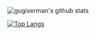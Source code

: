 <!--
**gugiserman/gugiserman** is a ✨ _special_ ✨ repository because its `README.md` (this file) appears on your GitHub profile.

Here are some ideas to get you started:

- 🔭 I’m currently working on ...
- 🌱 I’m currently learning ...
- 👯 I’m looking to collaborate on ...
- 🤔 I’m looking for help with ...
- 💬 Ask me about ...
- 📫 How to reach me: ...
- 😄 Pronouns: ...
- ⚡ Fun fact: ...
-->

![gugiserman's github stats](https://github-readme-stats.vercel.app/api?username=gugiserman&count_private=true&show_icons=true&hide=issues,contribs)

[![Top Langs](https://github-readme-stats.vercel.app/api/top-langs/?username=gugiserman&layout=compact)](https://github.com/anuraghazra/github-readme-stats)
